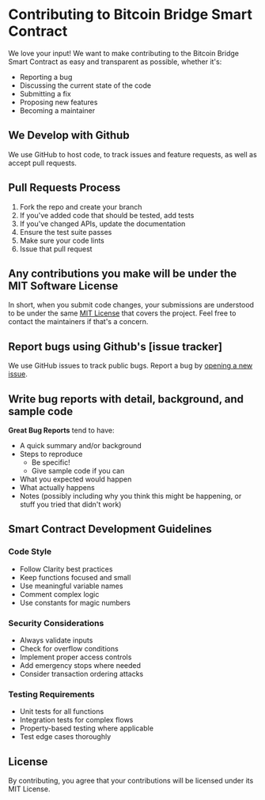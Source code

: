 # Contributing to Bitcoin Bridge Smart Contract

We love your input! We want to make contributing to the Bitcoin Bridge Smart Contract as easy and transparent as possible, whether it's:

- Reporting a bug
- Discussing the current state of the code
- Submitting a fix
- Proposing new features
- Becoming a maintainer

## We Develop with Github

We use GitHub to host code, to track issues and feature requests, as well as accept pull requests.

## Pull Requests Process

1. Fork the repo and create your branch
2. If you've added code that should be tested, add tests
3. If you've changed APIs, update the documentation
4. Ensure the test suite passes
5. Make sure your code lints
6. Issue that pull request

## Any contributions you make will be under the MIT Software License

In short, when you submit code changes, your submissions are understood to be under the same [MIT License](LICENSE) that covers the project. Feel free to contact the maintainers if that's a concern.

## Report bugs using Github's [issue tracker]

We use GitHub issues to track public bugs. Report a bug by [opening a new issue]().

## Write bug reports with detail, background, and sample code

**Great Bug Reports** tend to have:

- A quick summary and/or background
- Steps to reproduce
  - Be specific!
  - Give sample code if you can
- What you expected would happen
- What actually happens
- Notes (possibly including why you think this might be happening, or stuff you tried that didn't work)

## Smart Contract Development Guidelines

### Code Style

- Follow Clarity best practices
- Keep functions focused and small
- Use meaningful variable names
- Comment complex logic
- Use constants for magic numbers

### Security Considerations

- Always validate inputs
- Check for overflow conditions
- Implement proper access controls
- Add emergency stops where needed
- Consider transaction ordering attacks

### Testing Requirements

- Unit tests for all functions
- Integration tests for complex flows
- Property-based testing where applicable
- Test edge cases thoroughly

## License

By contributing, you agree that your contributions will be licensed under its MIT License.